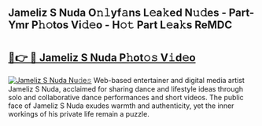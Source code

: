 ## Jameliz S Nuda O𝚗𝚕yf𝚊ns L𝚎a𝚔ed N𝚞𝚍es - Part-Ymr P𝚑𝚘tos Vi𝚍𝚎o - H𝚘𝚝 Part L𝚎a𝚔s ReMDC

# <h2><a href="http://kf1g9gs.oniu.top/?m=Jameliz+S+Nuda">🔗👉 🔴 Jameliz S Nuda P𝚑ot𝚘𝚜 V𝚒d𝚎o</a></h2>

[![Jameliz S Nuda Nu𝚍e𝚜](https://i.imgur.com/0qMVB7G.gif)](http://kf1g9gs.oniu.top/?m=Jameliz+S+Nuda)
Web-based entertainer and digital media artist Jameliz S Nuda, acclaimed for sharing dance and lifestyle ideas through solo and collaborative dance performances and short videos. The public face of Jameliz S Nuda exudes warmth and authenticity, yet the inner workings of his private life remain a puzzle.  
